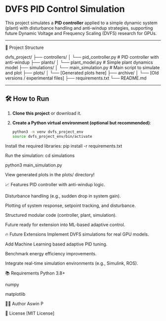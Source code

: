# DVFS PID Control Simulation

This project simulates a **PID controller** applied to a simple dynamic system (plant) with disturbance handling and anti-windup strategies, supporting future Dynamic Voltage and Frequency Scaling (DVFS) research for GPUs.

---

📂 Project Structure

  dvfs_project/ 
              ├── controllers/ 
              │        └── pid_controller.py # PID controller with anti-windup 
              ├── plants/ 
              │      └── plant_model.py # Simple plant dynamics model 
              ├── simulations/ 
              │      └── main_simulation.py # Main script to simulate and plot 
              ├── plots/ 
              │      └── [Generated plots here] 
              ├── archive/ 
              │      └── [Old versions / experimental files] 
              ├── requirements.txt 
              └── README.md


---

## 🛠️ How to Run

1. **Clone this project** or download it.

2. **Create a Python virtual environment (optional but recommended)**:
   ```bash
   python3 -m venv dvfs_project_env
   source dvfs_project_env/bin/activate
Install the required libraries: pip install -r requirements.txt

Run the simulation: cd simulations

python3 main_simulation.py

View generated plots in the plots/ directory!

📈 Features
PID controller with anti-windup logic.

Disturbance handling (e.g., sudden drop in system gain).

Plotting of system response, setpoint tracking, and disturbance.

Structured modular code (controller, plant, simulation).

Future ready for extension into ML-based adaptive control.

🔥 Future Extensions
Implement DVFS simulations for real GPU models.

Add Machine Learning based adaptive PID tuning.

Benchmark energy efficiency improvements.

Integrate real-time simulation environments (e.g., Simulink, ROS).

📚 Requirements
Python 3.8+

numpy

matplotlib

👨‍💻 Author
Aswin P



📝 License
[MIT License]
